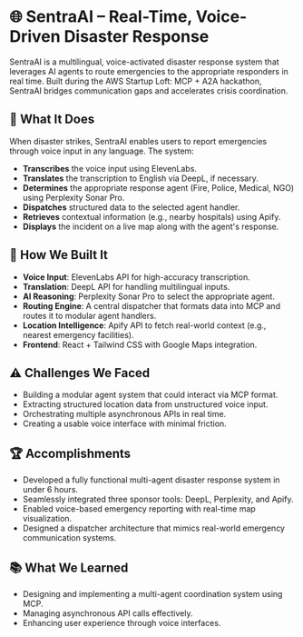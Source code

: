 # 🌐 SentraAI – Real-Time, Voice-Driven Disaster Response

SentraAI is a multilingual, voice-activated disaster response system that leverages AI agents to route emergencies to the appropriate responders in real time. Built during the AWS Startup Loft: MCP + A2A hackathon, SentraAI bridges communication gaps and accelerates crisis coordination.

## 🚨 What It Does

When disaster strikes, SentraAI enables users to report emergencies through voice input in any language. The system:

- **Transcribes** the voice input using ElevenLabs.
- **Translates** the transcription to English via DeepL, if necessary.
- **Determines** the appropriate response agent (Fire, Police, Medical, NGO) using Perplexity Sonar Pro.
- **Dispatches** structured data to the selected agent handler.
- **Retrieves** contextual information (e.g., nearby hospitals) using Apify.
- **Displays** the incident on a live map along with the agent's response.

## 🧱 How We Built It

- **Voice Input**: ElevenLabs API for high-accuracy transcription.
- **Translation**: DeepL API for handling multilingual inputs.
- **AI Reasoning**: Perplexity Sonar Pro to select the appropriate agent.
- **Routing Engine**: A central dispatcher that formats data into MCP and routes it to modular agent handlers.
- **Location Intelligence**: Apify API to fetch real-world context (e.g., nearest emergency facilities).
- **Frontend**: React + Tailwind CSS with Google Maps integration.

## ⚠️ Challenges We Faced

- Building a modular agent system that could interact via MCP format.
- Extracting structured location data from unstructured voice input.
- Orchestrating multiple asynchronous APIs in real time.
- Creating a usable voice interface with minimal friction.

## 🏆 Accomplishments

- Developed a fully functional multi-agent disaster response system in under 6 hours.
- Seamlessly integrated three sponsor tools: DeepL, Perplexity, and Apify.
- Enabled voice-based emergency reporting with real-time map visualization.
- Designed a dispatcher architecture that mimics real-world emergency communication systems.

## 📚 What We Learned

- Designing and implementing a multi-agent coordination system using MCP.
- Managing asynchronous API calls effectively.
- Enhancing user experience through voice interfaces.
